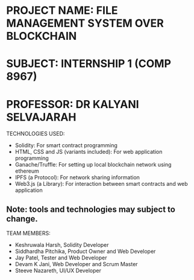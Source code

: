 # PROJECT NAME: FILE MANAGEMENT SYSTEM OVER BLOCKCHAIN
# SUBJECT: INTERNSHIP 1 (COMP 8967)
# PROFESSOR: DR KALYANI SELVAJARAH


TECHNOLOGIES USED:
- Solidity: For smart contract programming
- HTML, CSS and JS (variants included): For web application programming
- Ganache/Truffle: For setting up local blockchain network using ethereum
- IPFS (a Protocol): For network sharing information
- Web3.js (a Library): For interaction between smart contracts and web application
## Note: tools and technologies may subject to change.

TEAM MEMBERS:
- Keshruwala Harsh, Solidity Developer
- Siddhardha Pitchika, Product Owner and Web Developer
- Jay Patel, Tester and Web Developer
- Devam K Jani, Web Developer and Scrum Master
- Steeve Nazareth, UI/UX Developer
